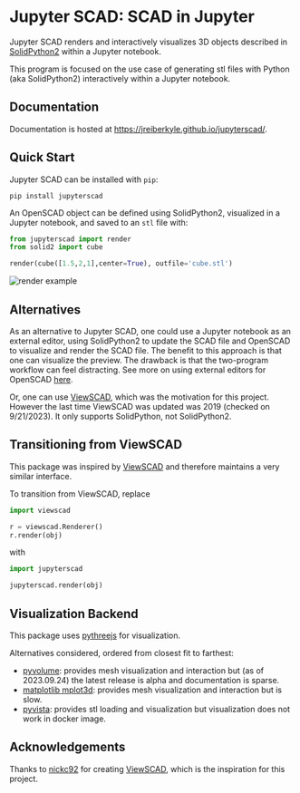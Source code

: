 # Jupyter SCAD: SCAD in Jupyter


Jupyter SCAD renders and interactively visualizes 3D objects described in [SolidPython2](https://github.com/jeff-dh/SolidPython) within a Jupyter notebook.

This program is focused on the use case of generating stl files with Python (aka SolidPython2) interactively within a Jupyter notebook.

## Documentation

Documentation is hosted at https://jreiberkyle.github.io/jupyterscad/.

## Quick Start

Jupyter SCAD can be installed with `pip`:

```console
pip install jupyterscad
```

An OpenSCAD object can be defined using SolidPython2, visualized in a Jupyter
notebook, and saved to an `stl` file with:

```python
from jupyterscad import render
from solid2 import cube

render(cube([1.5,2,1],center=True), outfile='cube.stl')
```

![render example](https://github.com/jreiberkyle/jupyterscad/blob/main/images/render_cube.png?raw=True)

## Alternatives

As an alternative to Jupyter SCAD, one could use a Jupyter notebook as an external editor, using SolidPython2 to update the SCAD file and OpenSCAD to visualize and render the SCAD file.
The benefit to this approach is that one can visualize the preview. The drawback is that the two-program workflow can feel distracting.
See more on using external editors for OpenSCAD [here](https://en.wikibooks.org/wiki/OpenSCAD_User_Manual/Using_an_external_Editor_with_OpenSCAD).

Or, one can use [ViewSCAD](https://github.com/nickc92/ViewSCAD), which was the motivation for this project. However the last time ViewSCAD was updated was 2019 (checked on 9/21/2023). It only supports SolidPython, not SolidPython2.

## Transitioning from ViewSCAD

This package was inspired by [ViewSCAD](https://github.com/nickc92/ViewSCAD) and therefore
maintains a very similar interface.

To transition from ViewSCAD, replace
```python
import viewscad

r = viewscad.Renderer()
r.render(obj)
```

with
```python
import jupyterscad

jupyterscad.render(obj)
```

## Visualization Backend

This package uses [pythreejs](https://pythreejs.readthedocs.io/) for visualization.

Alternatives considered, ordered from closest fit to farthest:
- [pyvolume](https://pyvolume.readthedocs.io/): provides mesh visualization and interaction but (as of 2023.09.24) the latest release is alpha and documentation is sparse.
- [matplotlib mplot3d](https://matplotlib.org/2.2.2/mpl_toolkits/mplot3d/faq.html#toolkit-mplot3d-faq): provides mesh visualization and interaction but is slow.
- [pyvista](https://pyvista.org/): provides stl loading and visualization but visualization does not work in docker image.

## Acknowledgements

Thanks to [nickc92](https://github.com/nickc92) for creating [ViewSCAD](https://github.com/nickc92/ViewSCAD), which is the inspiration for this project.
